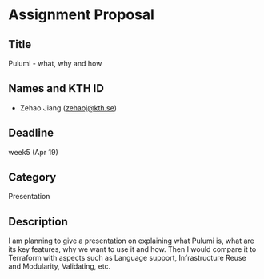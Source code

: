 # Assignment Proposal

## Title

Pulumi - what, why and how

## Names and KTH ID
  - Zehao Jiang (zehaoj@kth.se)

## Deadline

week5 (Apr 19)

## Category

Presentation

## Description

I am planning to give a presentation on explaining what Pulumi is, what are its key features, why we want to use it and how. Then I would compare it to Terraform with aspects such as Language support, Infrastructure Reuse and Modularity, Validating, etc.
